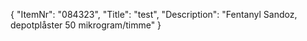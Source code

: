 {
  "ItemNr": "084323",
  "Title": "test",
  "Description": "Fentanyl Sandoz, depotplåster 50 mikrogram/timme"
}